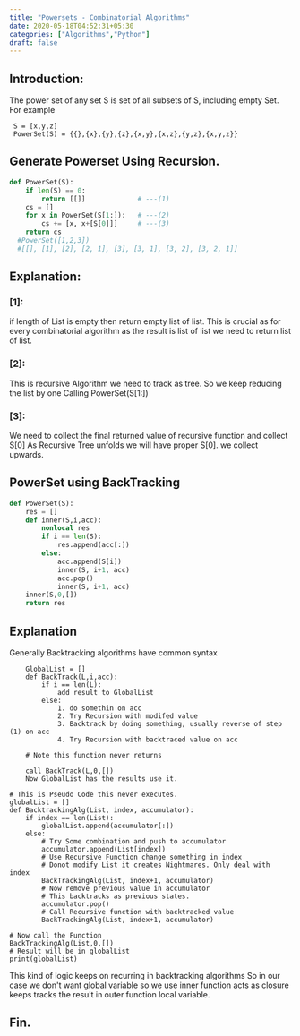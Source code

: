 ```yaml
---
title: "Powersets - Combinatorial Algorithms"
date: 2020-05-18T04:52:31+05:30
categories: ["Algorithms","Python"]
draft: false
---
```

## Introduction:
The power set of any set S is set of all subsets of S, including empty Set.
For example
```
 S = [x,y,z]
 PowerSet(S) = {{},{x},{y},{z},{x,y},{x,z},{y,z},{x,y,z}}
```
## Generate Powerset Using Recursion.
```python
def PowerSet(S):
    if len(S) == 0:
        return [[]]             # ---(1)
    cs = []
    for x in PowerSet(S[1:]):   # ---(2)
        cs += [x, x+[S[0]]]     # ---(3)
    return cs
  #PowerSet([1,2,3])
  #[[], [1], [2], [2, 1], [3], [3, 1], [3, 2], [3, 2, 1]]
```
## Explanation:
### [1]:
   if length of List is empty then return empty list of list.
This is crucial as for every combinatorial algorithm as the result is list of list
we need to return list of list.

### [2]:
This is recursive Algorithm we need to track as tree.
So we keep reducing the list by one Calling PowerSet(S[1:])
### [3]:
We need to collect the final returned value of recursive function and collect S[0]
As Recursive Tree unfolds we will have proper S[0]. we collect upwards.

## PowerSet using BackTracking
```python
def PowerSet(S):
    res = []
    def inner(S,i,acc):
        nonlocal res  
        if i == len(S):
            res.append(acc[:])
        else:
            acc.append(S[i])
            inner(S, i+1, acc)
            acc.pop()
            inner(S, i+1, acc)
    inner(S,0,[])
    return res
```
## Explanation
Generally Backtracking algorithms have common syntax
``` 
    GlobalList = []
    def BackTrack(L,i,acc):
        if i == len(L):
            add result to GlobalList
        else:
            1. do somethin on acc
            2. Try Recursion with modifed value
            3. Backtrack by doing something, usually reverse of step (1) on acc
            4. Try Recursion with backtraced value on acc

    # Note this function never returns

    call BackTrack(L,0,[])
    Now GlobalList has the results use it.

```

```
# This is Pseudo Code this never executes.
globalList = []
def BacktrackingAlg(List, index, accumulator):
    if index == len(List):
        globalList.append(accumulator[:])
    else:
        # Try Some combination and push to accumulator
        accumulator.append(List[index])
        # Use Recursive Function change something in index
        # Donot modify List it creates Nightmares. Only deal with index
        BackTrackingAlg(List, index+1, accumulator)
        # Now remove previous value in accumulator
        # This backtracks as previous states.
        accumulator.pop()
        # Call Recursive function with backtracked value
        BackTrackingAlg(List, index+1, accumulator)

# Now call the Function
BackTrackingAlg(List,0,[])
# Result will be in globalList 
print(globalList)
```
This kind of logic keeps on recurring in backtracking algorithms
So in our case we don't want global variable so we use inner function
acts as closure keeps tracks the result in outer function local variable.

## Fin.

